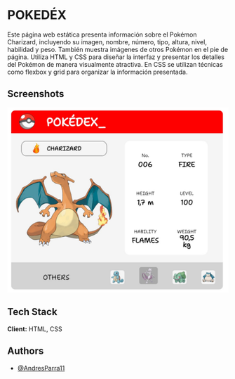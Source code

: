 
# POKEDÉX

Este página web estática presenta información sobre el Pokémon Charizard, incluyendo su imagen, nombre, número, tipo, altura, nivel, habilidad y peso. También muestra imágenes de otros Pokémon en el pie de página. Utiliza HTML y CSS para diseñar la interfaz y presentar los detalles del Pokémon de manera visualmente atractiva. En CSS se utilizan técnicas como flexbox y grid para organizar la información presentada.




## Screenshots

![App Screenshot](https://raw.githubusercontent.com/AndresParra11/Workshop-2-HTML-CSS/main/Screenshots/Vista2.jpg)


## Tech Stack

**Client:** HTML, CSS

## Authors

- [@AndresParra11](https://github.com/AndresParra11)

